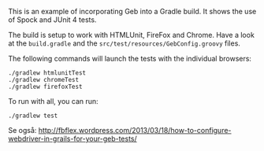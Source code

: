 This is an example of incorporating Geb into a Gradle build. It shows the use of Spock and JUnit 4 tests.

The build is setup to work with HTMLUnit, FireFox and Chrome. Have a look at the `build.gradle` and the `src/test/resources/GebConfig.groovy` files.

The following commands will launch the tests with the individual browsers:

    ./gradlew htmlunitTest
    ./gradlew chromeTest
    ./gradlew firefoxTest

To run with all, you can run:

    ./gradlew test
    
Se også: http://fbflex.wordpress.com/2013/03/18/how-to-configure-webdriver-in-grails-for-your-geb-tests/
